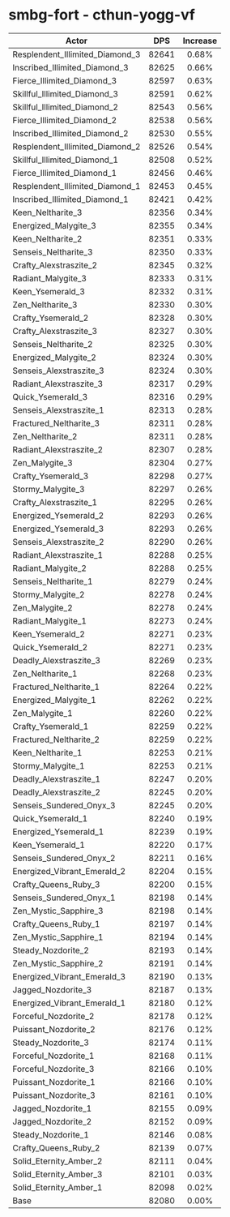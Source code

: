 # smbg-fort - cthun-yogg-vf
| Actor | DPS | Increase |
|---|:---:|:---:|
|Resplendent_Illimited_Diamond_3|82641|0.68%|
|Inscribed_Illimited_Diamond_3|82625|0.66%|
|Fierce_Illimited_Diamond_3|82597|0.63%|
|Skillful_Illimited_Diamond_3|82591|0.62%|
|Skillful_Illimited_Diamond_2|82543|0.56%|
|Fierce_Illimited_Diamond_2|82538|0.56%|
|Inscribed_Illimited_Diamond_2|82530|0.55%|
|Resplendent_Illimited_Diamond_2|82526|0.54%|
|Skillful_Illimited_Diamond_1|82508|0.52%|
|Fierce_Illimited_Diamond_1|82456|0.46%|
|Resplendent_Illimited_Diamond_1|82453|0.45%|
|Inscribed_Illimited_Diamond_1|82421|0.42%|
|Keen_Neltharite_3|82356|0.34%|
|Energized_Malygite_3|82355|0.34%|
|Keen_Neltharite_2|82351|0.33%|
|Senseis_Neltharite_3|82350|0.33%|
|Crafty_Alexstraszite_2|82345|0.32%|
|Radiant_Malygite_3|82333|0.31%|
|Keen_Ysemerald_3|82332|0.31%|
|Zen_Neltharite_3|82330|0.30%|
|Crafty_Ysemerald_2|82328|0.30%|
|Crafty_Alexstraszite_3|82327|0.30%|
|Senseis_Neltharite_2|82325|0.30%|
|Energized_Malygite_2|82324|0.30%|
|Senseis_Alexstraszite_3|82324|0.30%|
|Radiant_Alexstraszite_3|82317|0.29%|
|Quick_Ysemerald_3|82316|0.29%|
|Senseis_Alexstraszite_1|82313|0.28%|
|Fractured_Neltharite_3|82311|0.28%|
|Zen_Neltharite_2|82311|0.28%|
|Radiant_Alexstraszite_2|82307|0.28%|
|Zen_Malygite_3|82304|0.27%|
|Crafty_Ysemerald_3|82298|0.27%|
|Stormy_Malygite_3|82297|0.26%|
|Crafty_Alexstraszite_1|82295|0.26%|
|Energized_Ysemerald_2|82293|0.26%|
|Energized_Ysemerald_3|82293|0.26%|
|Senseis_Alexstraszite_2|82290|0.26%|
|Radiant_Alexstraszite_1|82288|0.25%|
|Radiant_Malygite_2|82288|0.25%|
|Senseis_Neltharite_1|82279|0.24%|
|Stormy_Malygite_2|82278|0.24%|
|Zen_Malygite_2|82278|0.24%|
|Radiant_Malygite_1|82273|0.24%|
|Keen_Ysemerald_2|82271|0.23%|
|Quick_Ysemerald_2|82271|0.23%|
|Deadly_Alexstraszite_3|82269|0.23%|
|Zen_Neltharite_1|82268|0.23%|
|Fractured_Neltharite_1|82264|0.22%|
|Energized_Malygite_1|82262|0.22%|
|Zen_Malygite_1|82260|0.22%|
|Crafty_Ysemerald_1|82259|0.22%|
|Fractured_Neltharite_2|82259|0.22%|
|Keen_Neltharite_1|82253|0.21%|
|Stormy_Malygite_1|82253|0.21%|
|Deadly_Alexstraszite_1|82247|0.20%|
|Deadly_Alexstraszite_2|82245|0.20%|
|Senseis_Sundered_Onyx_3|82245|0.20%|
|Quick_Ysemerald_1|82240|0.19%|
|Energized_Ysemerald_1|82239|0.19%|
|Keen_Ysemerald_1|82220|0.17%|
|Senseis_Sundered_Onyx_2|82211|0.16%|
|Energized_Vibrant_Emerald_2|82204|0.15%|
|Crafty_Queens_Ruby_3|82200|0.15%|
|Senseis_Sundered_Onyx_1|82198|0.14%|
|Zen_Mystic_Sapphire_3|82198|0.14%|
|Crafty_Queens_Ruby_1|82197|0.14%|
|Zen_Mystic_Sapphire_1|82194|0.14%|
|Steady_Nozdorite_2|82193|0.14%|
|Zen_Mystic_Sapphire_2|82191|0.14%|
|Energized_Vibrant_Emerald_3|82190|0.13%|
|Jagged_Nozdorite_3|82187|0.13%|
|Energized_Vibrant_Emerald_1|82180|0.12%|
|Forceful_Nozdorite_2|82178|0.12%|
|Puissant_Nozdorite_2|82176|0.12%|
|Steady_Nozdorite_3|82174|0.11%|
|Forceful_Nozdorite_1|82168|0.11%|
|Forceful_Nozdorite_3|82166|0.10%|
|Puissant_Nozdorite_1|82166|0.10%|
|Puissant_Nozdorite_3|82161|0.10%|
|Jagged_Nozdorite_1|82155|0.09%|
|Jagged_Nozdorite_2|82152|0.09%|
|Steady_Nozdorite_1|82146|0.08%|
|Crafty_Queens_Ruby_2|82139|0.07%|
|Solid_Eternity_Amber_2|82111|0.04%|
|Solid_Eternity_Amber_3|82101|0.03%|
|Solid_Eternity_Amber_1|82098|0.02%|
|Base|82080|0.00%|
